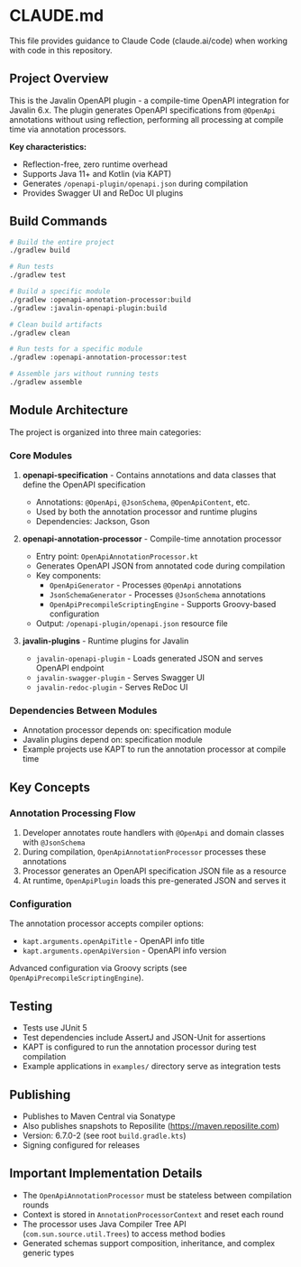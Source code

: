 # CLAUDE.md

This file provides guidance to Claude Code (claude.ai/code) when working with code in this repository.

## Project Overview

This is the Javalin OpenAPI plugin - a compile-time OpenAPI integration for Javalin 6.x. The plugin generates OpenAPI specifications from `@OpenApi` annotations without using reflection, performing all processing at compile time via annotation processors.

**Key characteristics:**
- Reflection-free, zero runtime overhead
- Supports Java 11+ and Kotlin (via KAPT)
- Generates `/openapi-plugin/openapi.json` during compilation
- Provides Swagger UI and ReDoc UI plugins

## Build Commands

```bash
# Build the entire project
./gradlew build

# Run tests
./gradlew test

# Build a specific module
./gradlew :openapi-annotation-processor:build
./gradlew :javalin-openapi-plugin:build

# Clean build artifacts
./gradlew clean

# Run tests for a specific module
./gradlew :openapi-annotation-processor:test

# Assemble jars without running tests
./gradlew assemble
```

## Module Architecture

The project is organized into three main categories:

### Core Modules

1. **openapi-specification** - Contains annotations and data classes that define the OpenAPI specification
   - Annotations: `@OpenApi`, `@JsonSchema`, `@OpenApiContent`, etc.
   - Used by both the annotation processor and runtime plugins
   - Dependencies: Jackson, Gson

2. **openapi-annotation-processor** - Compile-time annotation processor
   - Entry point: `OpenApiAnnotationProcessor.kt`
   - Generates OpenAPI JSON from annotated code during compilation
   - Key components:
     - `OpenApiGenerator` - Processes `@OpenApi` annotations
     - `JsonSchemaGenerator` - Processes `@JsonSchema` annotations
     - `OpenApiPrecompileScriptingEngine` - Supports Groovy-based configuration
   - Output: `/openapi-plugin/openapi.json` resource file

3. **javalin-plugins** - Runtime plugins for Javalin
   - `javalin-openapi-plugin` - Loads generated JSON and serves OpenAPI endpoint
   - `javalin-swagger-plugin` - Serves Swagger UI
   - `javalin-redoc-plugin` - Serves ReDoc UI

### Dependencies Between Modules

- Annotation processor depends on: specification module
- Javalin plugins depend on: specification module
- Example projects use KAPT to run the annotation processor at compile time

## Key Concepts

### Annotation Processing Flow

1. Developer annotates route handlers with `@OpenApi` and domain classes with `@JsonSchema`
2. During compilation, `OpenApiAnnotationProcessor` processes these annotations
3. Processor generates an OpenAPI specification JSON file as a resource
4. At runtime, `OpenApiPlugin` loads this pre-generated JSON and serves it

### Configuration

The annotation processor accepts compiler options:
- `kapt.arguments.openApiTitle` - OpenAPI info title
- `kapt.arguments.openApiVersion` - OpenAPI info version

Advanced configuration via Groovy scripts (see `OpenApiPrecompileScriptingEngine`).

## Testing

- Tests use JUnit 5
- Test dependencies include AssertJ and JSON-Unit for assertions
- KAPT is configured to run the annotation processor during test compilation
- Example applications in `examples/` directory serve as integration tests

## Publishing

- Publishes to Maven Central via Sonatype
- Also publishes snapshots to Reposilite (https://maven.reposilite.com)
- Version: 6.7.0-2 (see root `build.gradle.kts`)
- Signing configured for releases

## Important Implementation Details

- The `OpenApiAnnotationProcessor` must be stateless between compilation rounds
- Context is stored in `AnnotationProcessorContext` and reset each round
- The processor uses Java Compiler Tree API (`com.sun.source.util.Trees`) to access method bodies
- Generated schemas support composition, inheritance, and complex generic types
